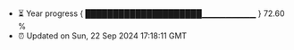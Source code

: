 - ⏳ Year progress { █████████████████████▁▁▁▁▁▁▁▁▁ } 72.60 %
- ⏰ Updated on Sun, 22 Sep 2024 17:18:11 GMT

